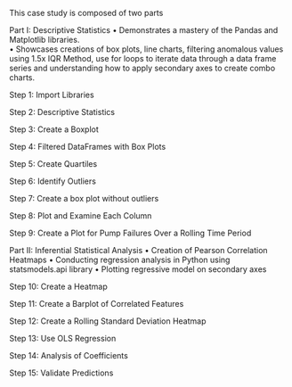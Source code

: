This case study is composed of two parts

Part I: Descriptive Statistics
•	Demonstrates a mastery of the Pandas and Matplotlib libraries.  
•	Showcases creations of box plots, line charts, filtering anomalous values using 1.5x IQR Method, use for loops to iterate data through a data frame series and understanding how to apply secondary axes to create combo charts.

Step 1: Import Libraries

Step 2: Descriptive Statistics

Step 3: Create a Boxplot

Step 4: Filtered DataFrames with Box Plots

Step 5: Create Quartiles

Step 6: Identify Outliers

Step 7: Create a box plot without outliers

Step 8: Plot and Examine Each Column

Step 9: Create a Plot for Pump Failures Over a Rolling Time Period

Part II: Inferential Statistical Analysis
•	Creation of Pearson Correlation Heatmaps
•	Conducting regression analysis in Python using statsmodels.api library
•	Plotting regressive model on secondary axes

Step 10: Create a Heatmap

Step 11: Create a Barplot of Correlated Features

Step 12: Create a Rolling Standard Deviation Heatmap

Step 13: Use OLS Regression

Step 14: Analysis of Coefficients

Step 15: Validate Predictions
